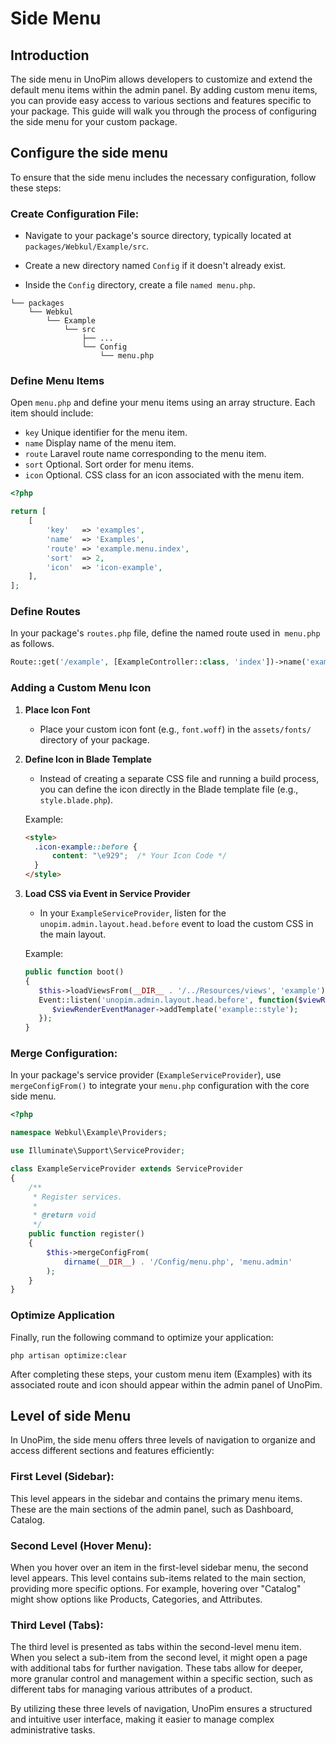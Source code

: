 # Side Menu



## Introduction

The side menu in UnoPim allows developers to customize and extend the default menu items within the admin panel. By adding custom menu items, you can provide easy access to various sections and features specific to your package. This guide will walk you through the process of configuring the side menu for your custom package.

## Configure the side menu

To ensure that the side menu includes the necessary configuration, follow these steps:

### Create Configuration File:

- Navigate to your package's source directory, typically located at `packages/Webkul/Example/src`.

- Create a new directory named `Config` if it doesn't already exist.

- Inside the `Config` directory, create a file `named menu.php`.

```
└── packages
    └── Webkul
        └── Example
            └── src
                ├── ...
                └── Config
                    └── menu.php
```

### Define Menu Items

Open `menu.php` and define your menu items using an array structure. Each item should include:

- `key` Unique identifier for the menu item.
- `name` Display name of the menu item.
- `route` Laravel route name corresponding to the menu item.
- `sort` Optional. Sort order for menu items.
- `icon` Optional. CSS class for an icon associated with the menu item.

```php
<?php

return [
    [
        'key'   => 'examples',
        'name'  => 'Examples',
        'route' => 'example.menu.index',
        'sort'  => 2,
        'icon'  => 'icon-example',
    ],
];
```

### Define Routes

In your package's `routes.php` file, define the named route used in` menu.php` as follows.

```php
Route::get('/example', [ExampleController::class, 'index'])->name('example.menu.index');
```

### Adding a Custom Menu Icon

1. **Place Icon Font**
   - Place your custom icon font (e.g., `font.woff`) in the `assets/fonts/` directory of your package.

2. **Define Icon in Blade Template**
   - Instead of creating a separate CSS file and running a build process, you can define the icon directly in the Blade template file (e.g., `style.blade.php`).

   Example:

   ```html
   <style>
     .icon-example::before {
         content: "\e929";  /* Your Icon Code */
     }
   </style>
   ```

3. **Load CSS via Event in Service Provider**
   - In your `ExampleServiceProvider`, listen for the `unopim.admin.layout.head.before` event to load the custom CSS in the main layout.

   Example:

   ```php
   public function boot()
   {
      $this->loadViewsFrom(__DIR__ . '/../Resources/views', 'example');
      Event::listen('unopim.admin.layout.head.before', function($viewRenderEventManager) {
         $viewRenderEventManager->addTemplate('example::style');
      });
   }
   ```

### Merge Configuration:

In your package's service provider (`ExampleServiceProvider`), use `mergeConfigFrom()` to integrate your `menu.php` configuration with the core side menu.

```php
<?php

namespace Webkul\Example\Providers;

use Illuminate\Support\ServiceProvider;

class ExampleServiceProvider extends ServiceProvider
{
    /**
     * Register services.
     *
     * @return void
     */
    public function register()
    {
        $this->mergeConfigFrom(
            dirname(__DIR__) . '/Config/menu.php', 'menu.admin'
        );
    }
}
```

### Optimize Application

Finally, run the following command to optimize your application:

```
php artisan optimize:clear
```

After completing these steps, your custom menu item (Examples) with its associated route and icon should appear within the admin panel of UnoPim.

## Level of side Menu

In UnoPim, the side menu offers three levels of navigation to organize and access different sections and features efficiently:

### First Level (Sidebar):
This level appears in the sidebar and contains the primary menu items. These are the main sections of the admin panel, such as Dashboard, Catalog.

### Second Level (Hover Menu):
When you hover over an item in the first-level sidebar menu, the second level appears. This level contains sub-items related to the main section, providing more specific options. For example, hovering over "Catalog" might show options like Products, Categories, and Attributes.

### Third Level (Tabs):

The third level is presented as tabs within the second-level menu item. When you select a sub-item from the second level, it might open a page with additional tabs for further navigation. These tabs allow for deeper, more granular control and management within a specific section, such as different tabs for managing various attributes of a product.

By utilizing these three levels of navigation, UnoPim ensures a structured and intuitive user interface, making it easier to manage complex administrative tasks.
